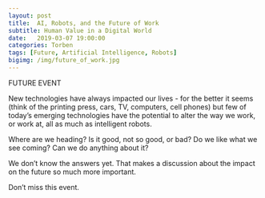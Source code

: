 ```yaml
---
layout: post
title:  AI, Robots, and the Future of Work
subtitle: Human Value in a Digital World
date:   2019-03-07 19:00:00
categories: Torben
tags: [Future, Artificial Intelligence, Robots]
bigimg: /img/future_of_work.jpg
---
```


FUTURE EVENT

New technologies have always impacted our lives - for the better it seems (think of the printing press, cars, TV, computers, cell phones) but few of today’s emerging technologies have the potential to alter the way we work, or work at, all as much as intelligent robots.

Where are we heading? Is it good, not so good, or bad? Do we like what we see coming? Can we do anything about it?

We don’t know the answers yet. That makes a discussion about the impact on the future so much more important.

Don’t miss this event.
